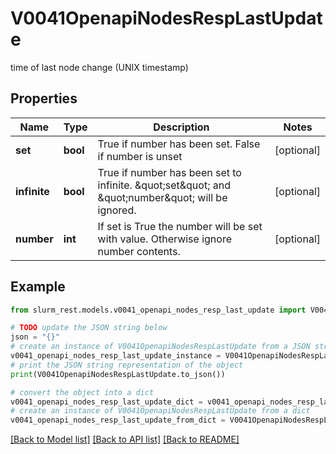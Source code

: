 # V0041OpenapiNodesRespLastUpdate

time of last node change (UNIX timestamp)

## Properties

Name | Type | Description | Notes
------------ | ------------- | ------------- | -------------
**set** | **bool** | True if number has been set. False if number is unset | [optional] 
**infinite** | **bool** | True if number has been set to infinite. \&quot;set\&quot; and \&quot;number\&quot; will be ignored. | [optional] 
**number** | **int** | If set is True the number will be set with value. Otherwise ignore number contents. | [optional] 

## Example

```python
from slurm_rest.models.v0041_openapi_nodes_resp_last_update import V0041OpenapiNodesRespLastUpdate

# TODO update the JSON string below
json = "{}"
# create an instance of V0041OpenapiNodesRespLastUpdate from a JSON string
v0041_openapi_nodes_resp_last_update_instance = V0041OpenapiNodesRespLastUpdate.from_json(json)
# print the JSON string representation of the object
print(V0041OpenapiNodesRespLastUpdate.to_json())

# convert the object into a dict
v0041_openapi_nodes_resp_last_update_dict = v0041_openapi_nodes_resp_last_update_instance.to_dict()
# create an instance of V0041OpenapiNodesRespLastUpdate from a dict
v0041_openapi_nodes_resp_last_update_from_dict = V0041OpenapiNodesRespLastUpdate.from_dict(v0041_openapi_nodes_resp_last_update_dict)
```
[[Back to Model list]](../README.md#documentation-for-models) [[Back to API list]](../README.md#documentation-for-api-endpoints) [[Back to README]](../README.md)


